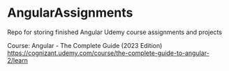 # AngularAssignments
Repo for storing finished Angular Udemy course assignments and projects

Course: Angular - The Complete Guide (2023 Edition)
https://cognizant.udemy.com/course/the-complete-guide-to-angular-2/learn

